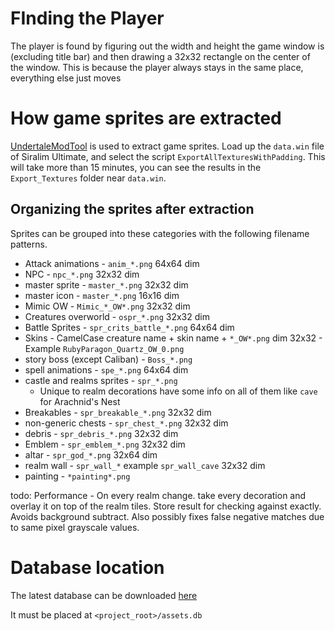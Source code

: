 

# FInding the Player
The player is found by figuring out the width and height the game window is (excluding title bar) and then drawing a 32x32 rectangle
on the center of the window.
This is because the player always stays in the same place, everything else just moves

# How game sprites are extracted

[UndertaleModTool](https://github.com/krzys-h/UndertaleModTool) is used to extract game sprites.
Load up the `data.win` file of Siralim Ultimate, and select the script `ExportAllTexturesWithPadding`.
This will take more than 15 minutes, you can see the results in the `Export_Textures` folder near `data.win`.

## Organizing the sprites after extraction
Sprites can be grouped into these categories with the following filename patterns.
* Attack animations - `anim_*.png` 64x64 dim
* NPC - `npc_*.png` 32x32 dim
* master sprite - `master_*.png` 32x32 dim
* master icon - `master_*.png` 16x16 dim
* Mimic OW - `Mimic_*_OW*.png` 32x32 dim
* Creatures overworld - `ospr_*.png` 32x32 dim
* Battle Sprites - `spr_crits_battle_*.png` 64x64 dim
* Skins - CamelCase creature name + skin name + `*_OW*.png` dim 32x32 - Example `RubyParagon_Quartz_OW_0.png`
* story boss (except Caliban) - `Boss_*.png`
* spell animations - `spe_*.png` 64x64 dim
* castle and realms sprites - `spr_*.png`
    * Unique to realm decorations have some info on all of them like `cave` for Arachnid's Nest
* Breakables - `spr_breakable_*.png` 32x32 dim
* non-generic chests - `spr_chest_*.png` 32x32 dim
* debris - `spr_debris_*.png` 32x32 dim
* Emblem - `spr_emblem_*.png` 32x32 dim
* altar - `spr_god_*.png` 32x64 dim
* realm wall - `spr_wall_*` example `spr_wall_cave` 32x32 dim
* painting - `*painting*.png`


todo: Performance - On every realm change. take every decoration and overlay it on top of the realm tiles. Store result for checking against exactly. Avoids background subtract.
Also possibly fixes false negative matches due to same pixel grayscale values.


# Database location

The latest database can be downloaded [here](https://1drv.ms/u/s!AhOhn_hBfDUdb9vIQtgBzVQ8kcc?e=LbK3Cs)

It must be placed at `<project_root>/assets.db`